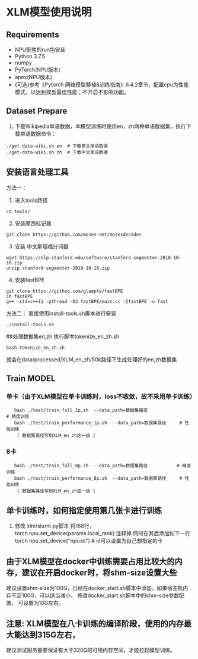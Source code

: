 # XLM模型使用说明

## Requirements
* NPU配套的run包安装
* Python 3.7.5
* numpy 
* PyTorch(NPU版本)
* apex(NPU版本)
* (可选)参考《Pytorch 网络模型移植&训练指南》6.4.2章节，配置cpu为性能模式，以达到模型最佳性能；不开启不影响功能。

## Dataset Prepare
1. 下载Wikipedia单语数据，本模型训练时使用en，zh两种单语数据集，执行下载单语数据命令：
```
./get-data-wiki.sh en  # 下载英文单语数据
./get-data-wiki.sh zh  # 下载中文单语数据
```

## 安装语言处理工具
方法一：
1. 进入tools路径
```
cd tools/
```
2. 安装摩西标记器 
```
git clone https://github.com/moses-smt/mosesdecoder
```
3. 安装 中文斯坦福分词器
```
wget https://nlp.stanford.edu/software/stanford-segmenter-2018-10-16.zip
unzip stanford-segmenter-2018-10-16.zip
```
4. 安装fastBPE
```
git clone https://github.com/glample/fastBPE
cd fastBPE
g++ -std=c++11 -pthread -O3 fastBPE/main.cc -IfastBPE -o fast
```
方法二：
直接使用install-tools.sh脚本进行安装
```
./install-tools.sh
```

##处理数据集en,zh
执行脚本tokenize_en_zh.sh
```
bash tokenize_en_zh.sh
```
就会在data/processed/XLM_en_zh/50k路径下生成处理好的en,zh数据集


## Train MODEL

### 单卡（由于XLM模型在单卡训练时，loss不收敛，故不采用单卡训练）
       bash ./test/train_full_1p.sh  --data_path=数据集路径                 # 精度训练
       bash ./test/train_performance_1p.sh  --data_path=数据集路径     # 性能训练
        [ 数据集路径写到XLM_en_zh这一级 ]

### 8卡
       bash ./test/train_full_8p.sh  --data_path=数据集路径           # 精度训练
       bash ./test/train_performance_8p.sh  --data_path=数据集路径     # 性能训练
        [ 数据集路径写到XLM_en_zh这一级 ]

## 单卡训练时，如何指定使用第几张卡进行训练
1. 修改 xlm/slurm.py脚本
 将168行，torch.npu.set_device(params.local_rank) 注释掉
 同时在其后添加如下一行
 torch.npu.set_device("npu:id") # id可以设置为自己想指定的卡


## 由于XLM模型在docker中训练需要占用比较大的内存，建议在开启docker时，将shm-size设置大些
建议设置shm-size为100G，已经在docker_start.sh脚本中添加，如果宿主机内存不足100G，可以适当减小，
修改docker_start.sh脚本中的shm-size参数配置， 可设置为10G左右。

## 注意: XLM模型在八卡训练的编译阶段，使用的内存最大能达到315G左右，
   建议测试服务器要保证有大于320G的可用内存空间，才能拉起模型训练。
